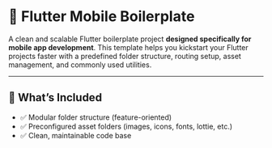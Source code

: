 # 🚀 Flutter Mobile Boilerplate

A clean and scalable Flutter boilerplate project **designed specifically for mobile app development**. This template helps you kickstart your Flutter projects faster with a predefined folder structure, routing setup, asset management, and commonly used utilities.

---

## 📱 What’s Included

- ✅ Modular folder structure (feature-oriented)
- ✅ Preconfigured asset folders (images, icons, fonts, lottie, etc.)
- ✅ Clean, maintainable code base


